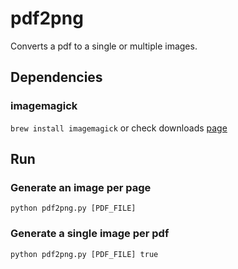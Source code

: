 # pdf2png

Converts a pdf to a single or multiple images.

## Dependencies

### imagemagick
`brew install imagemagick` or check downloads [page](https://imagemagick.org/script/download.php)

## Run

### Generate an image per page
`python pdf2png.py [PDF_FILE]`

### Generate a single image per pdf
`python pdf2png.py [PDF_FILE] true`
